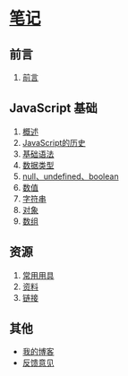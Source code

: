 # [笔记](http://github.com/ShenBao/shenbao-notes)

<!--作者：[ShenBao](https://shenbao.github.io/)

授权：<a rel="license" href="http://creativecommons.org/licenses/by-nc/4.0/">署名-非商用许可证</a>-->

## 前言
1. [前言](#README)

## JavaScript 基础
1. [概述](#docs/JavaScript/intro)
1. [JavaScript的历史](#docs/JavaScript/history)
1. [基础语法](#docs/JavaScript/basic)
1. [数据类型](#docs/JavaScript/types)
1. [null、undefined、boolean](#docs/JavaScript/null-undefined-boolean)
1. [数值](#docs/JavaScript/number)
1. [字符串](#docs/JavaScript/string)
1. [对象](#docs/JavaScript/object)
1. [数组](#docs/JavaScript/array)



## 资源
1. [常用用具](#docs/resource/tool)
1. [资料](#docs/resource/officialdata)
1. [链接](#docs/resource/article)


## 其他

- [我的博客](https://shenbao.github.io/)
- [反馈意见](https://github.com/ShenBao/shenbao-notes/issues)


<br/><br/><br/>